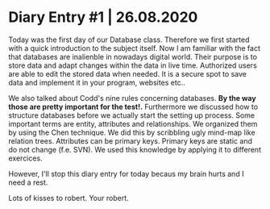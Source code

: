 # Diary Entry #1 | 26.08.2020

Today was the first day of our Database class. Therefore we first started with a quick introduction to the subject itself. Now I am familiar with the fact that databases are inalienble in nowadays digital world. Their purpose is to store data and adapt changes within the data in live time. Authorized users are able to edit the stored data when needed. It is a secure spot to save data and implement it in your program, websites etc..

We also talked about Codd's nine rules concerning databases. __By the way those are pretty important for the test!.__
Furthermore we discussed how to structure databases before we actually start the setting up process. Some important terms are entity, attributes and relationships. We organized them by using the Chen technique. We did this by scribbling ugly mind-map like relation trees. Attributes can be primary keys. Primary keys are static and do not change (f.e. SVN). We used this knowledge by applying it to different exercices. 

However, I'll stop this diary entry for today becaus my brain hurts and I need a rest.

Lots of kisses to robert. Your robert.